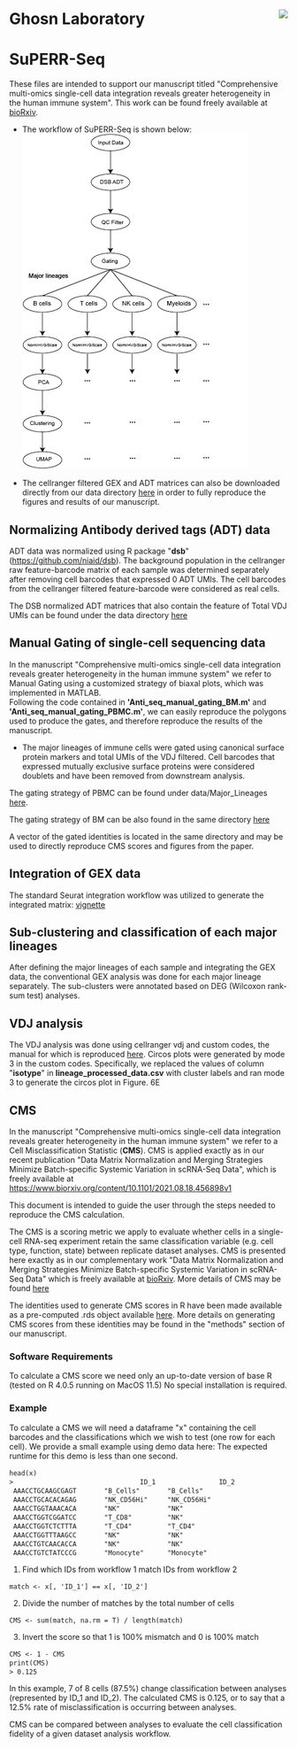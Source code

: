 # Ghosn Laboratory <img src="https://user-images.githubusercontent.com/50965273/136699995-7f58cf18-2580-4831-aea2-5fccd3c11005.jpg" align="right"  height=200/>
# SuPERR-Seq
These files are intended to support our manuscript titled "Comprehensive multi-omics single-cell data integration reveals greater heterogeneity in the human immune system".
This work can be found freely available at [bioRxiv](https://www.biorxiv.org/content/10.1101/2021.07.25.453651v2).

- The workflow of SuPERR-Seq is shown below:  
  ![Figure](workflow_github.jpg)

- The cellranger filtered GEX and ADT matrices can also be downloaded directly from our data directory [here](https://github.com/Ghosn-Lab/SuPERR-Seq/blob/main/data/raw_GEX%2BADT.RData) in order to fully reproduce the figures and results of our manuscript.

## Normalizing Antibody derived tags (ADT) data
ADT data was normalized using R package "**dsb**" (https://github.com/niaid/dsb). The background population in the cellranger raw feature-barcode matrix of each sample was determined separately after removing cell barcodes that expressed 0 ADT UMIs. The cell barcodes from the cellranger filtered feature-barcode were considered as real cells.

The DSB normalized ADT matrices that also contain the feature of Total VDJ UMIs can be found under the data directory [here](https://github.com/Ghosn-Lab/SuPERR-Seq/tree/main/data/DSB_normalized_ADT)
## Manual Gating of single-cell sequencing data
In the manuscript "Comprehensive multi-omics single-cell data integration reveals greater heterogeneity in the human immune system" we refer to Manual Gating using a customized strategy of biaxal plots, which was implemented in MATLAB.  
Following the code contained in **'Anti_seq_manual_gating_BM.m'** and **'Anti_seq_manual_gating_PBMC.m'**, we can easily reproduce the polygons used to produce the gates, and therefore reproduce the results of the manuscript.
- The major lineages of immune cells were gated using canonical surface protein markers and total UMIs of the VDJ filtered. Cell barcodes that expressed mutually exclusive surface proteins were considered doublets and have been removed from downstream analysis. 

The gating strategy of PBMC can be found under data/Major_Lineages [here](https://github.com/Ghosn-Lab/SuPERR-Seq/blob/main/data/Major%20lineages/PBMC_gating_strategy.png).

The gating strategy of BM can be also found in the same directory [here](https://github.com/Ghosn-Lab/SuPERR-Seq/blob/main/data/Major%20lineages/BM_gating_strategy.png)

A vector of the gated identities is located in the same directory and may be used to directly reproduce CMS scores and figures from the paper.

## Integration of GEX data
The standard Seurat integration workflow was utilized to generate the integrated matrix: [vignette](https://satijalab.org/seurat/articles/integration_introduction.html.)
## Sub-clustering and classification of each major lineages
After defining the major lineages of each sample and integrating the GEX data, the conventional GEX analysis was done for each major lineage separately. The sub-clusters were annotated based on DEG (Wilcoxon rank-sum test) analyses.
## VDJ analysis
The VDJ analysis was done using cellranger vdj and custom codes, the manual for which is reproduced [here](https://github.com/Ghosn-Lab/SuPERR-Seq/blob/main/tools/VDJ_Analysis/VDJ_Analysis_Manual.pdf). Circos plots were generated by mode 3 in the custom codes. Specifically, we replaced the values of column "**isotype**" in **lineage_processed_data.csv** with cluster labels and ran mode 3 to generate the circos plot in Figure. 6E

## CMS

In the manuscript "Comprehensive multi-omics single-cell data integration reveals greater heterogeneity in the human immune system" we refer to a Cell Misclassification Statistic (**CMS**).
CMS is applied exactly as in our recent publication "Data Matrix Normalization and Merging Strategies Minimize Batch-specific Systemic Variation in scRNA-Seq Data", which is freely available at https://www.biorxiv.org/content/10.1101/2021.08.18.456898v1

This document is intended to guide the user through the steps needed to reproduce the CMS calculation.


The CMS is a scoring metric we apply to evaluate whether cells in a single-cell RNA-seq experiment retain the same classification variable (e.g. cell type, function, state) between replicate dataset analyses.
CMS is presented here exactly as in our complementary work "Data Matrix Normalization and Merging Strategies Minimize Batch-specific Systemic Variation in scRNA-Seq Data" which is freely available at [bioRxiv](https://www.biorxiv.org/content/10.1101/2021.08.18.456898v1).
More details of CMS may be found [here](https://github.com/Ghosn-Lab/BatchNorm)

The identities used to generate CMS scores in R have been made available as a pre-computed .rds object available [here](https://github.com/Ghosn-Lab/SuPERR-Seq/tree/main/data/Major%20lineages). More details on generating CMS scores from these identities may be found in the "methods" section of our manuscript.

### Software Requirements

To calculate a CMS score we need only an up-to-date version of base R (tested on R 4.0.5 running on MacOS 11.5)
No special installation is required.

### Example

To calculate a CMS we will need a dataframe "x" containing the cell barcodes and the classifications which we wish to test (one row for each cell).
We provide a small example using demo data here:
The expected runtime for this demo is less than one second.




```
head(x)
>                     	         ID_1       		 ID_2    
 AAACCTGCAAGCGAGT		"B_Cells"	  	"B_Cells"  
 AAACCTGCACACAGAG		"NK_CD56Hi"		"NK_CD56Hi"
 AAACCTGGTAAACACA		"NK"       		"NK"       
 AAACCTGGTCGGATCC		"T_CD8"    		"NK"    
 AAACCTGGTCTCTTTA		"T_CD4"    		"T_CD4"    
 AAACCTGGTTTAAGCC		"NK"       		"NK"
 AAACCTGTCAACACCA		"NK"       		"NK"                
 AAACCTGTCTATCCCG		"Monocyte" 		"Monocyte"
```
1. Find which IDs from workflow 1 match IDs from workflow 2
 ```
 match <- x[, 'ID_1'] == x[, 'ID_2']
 ```

2. Divide the number of matches by the total number of cells
 ``` 
 CMS <- sum(match, na.rm = T) / length(match)
 ```

3. Invert the score so that 1 is 100% mismatch and 0 is 100% match
 ```
 CMS <- 1 - CMS
 print(CMS)
 > 0.125
```
In this example, 7 of 8 cells (87.5%) change classification between analyses (represented by ID_1 and ID_2).
The calculated CMS is 0.125, or to say that a 12.5% rate of misclassification is occurring between analyses.


CMS can be compared between analyses to evaluate the cell classification fidelity of a given dataset analysis workflow.

